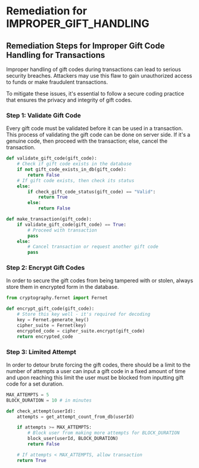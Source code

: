 # Remediation for IMPROPER_GIFT_HANDLING

## Remediation Steps for Improper Gift Code Handling for Transactions

Improper handling of gift codes during transactions can lead to serious security breaches. Attackers may use this flaw to gain unauthorized access to funds or make fraudulent transactions. 

To mitigate these issues, it's essential to follow a secure coding practice that ensures the privacy and integrity of gift codes.

### Step 1: Validate Gift Code 

Every gift code must be validated before it can be used in a transaction. This process of validating the gift code can be done on server side. If it's a genuine code, then proceed with the transaction; else, cancel the transaction. 

```python
def validate_gift_code(gift_code):
    # Check if gift code exists in the database
    if not gift_code_exists_in_db(gift_code):
        return False
    # If gift code exists, then check its status
    else:
        if check_gift_code_status(gift_code) == "Valid":
            return True
        else:
            return False

def make_transaction(gift_code):
    if validate_gift_code(gift_code) == True:
        # Proceed with transaction
        pass
    else:
        # Cancel transaction or request another gift code
        pass
```

### Step 2: Encrypt Gift Codes 

In order to secure the gift codes from being tampered with or stolen, always store them in encrypted form in the database. 

```python
from cryptography.fernet import Fernet

def encrypt_gift_code(gift_code):
    # Store this key well - it's required for decoding
    key = Fernet.generate_key()
    cipher_suite = Fernet(key)
    encrypted_code = cipher_suite.encrypt(gift_code)
    return encrypted_code
```

### Step 3: Limited Attempt 

In order to detour brute forcing the gift codes, there should be a limit to the number of attempts a user can input a gift code in a fixed amount of time and upon reaching this limit the user must be blocked from inputting gift code for a set duration.

```python
MAX_ATTEMPTS = 5
BLOCK_DURATION = 10 # in minutes

def check_attempt(userId):
    attempts = get_attempt_count_from_db(userId)

    if attempts >= MAX_ATTEMPTS:
        # Block user from making more attempts for BLOCK_DURATION
        block_user(userId, BLOCK_DURATION)
        return False

    # If attempts < MAX_ATTEMPTS, allow transaction
    return True
```
